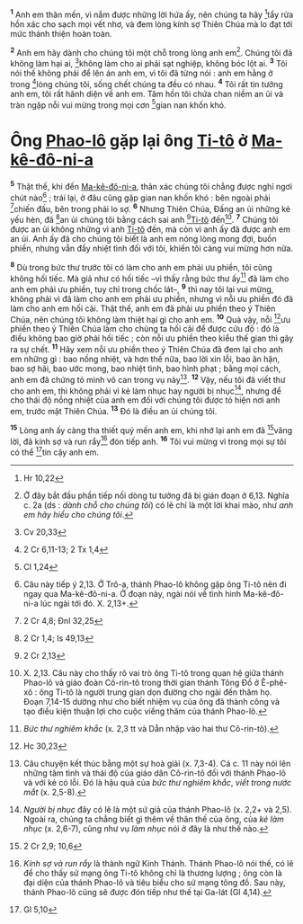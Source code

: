 <sup><b>1</b></sup> Anh em thân mến, vì nắm được những lời hứa ấy, nên chúng ta hãy [^1@-526bd2c3-b85c-4a64-9dca-8e5002847918]tẩy rửa hồn xác cho sạch mọi vết nhơ, và đem lòng kính sợ Thiên Chúa mà lo đạt tới mức thánh thiện hoàn toàn.

<sup><b>2</b></sup> Anh em hãy dành cho chúng tôi một chỗ trong lòng anh em[^1-526bd2c3-b85c-4a64-9dca-8e5002847918]. Chúng tôi đã không làm hại ai, [^2@-526bd2c3-b85c-4a64-9dca-8e5002847918]không làm cho ai phải sạt nghiệp, không bóc lột ai. <sup><b>3</b></sup> Tôi nói thế không phải để lên án anh em, vì tôi đã từng nói : anh em hằng ở trong [^3@-526bd2c3-b85c-4a64-9dca-8e5002847918]lòng chúng tôi, sống chết chúng ta đều có nhau. <sup><b>4</b></sup> Tôi rất tin tưởng anh em, tôi rất hãnh diện về anh em. Tâm hồn tôi chứa chan niềm an ủi và tràn ngập nỗi vui mừng trong mọi cơn [^4@-526bd2c3-b85c-4a64-9dca-8e5002847918]gian nan khốn khó.

# Ông [Phao-lô]() gặp lại ông [Ti-tô]() ở [Ma-kê-đô-ni-a]()

<sup><b>5</b></sup> Thật thế, khi đến [Ma-kê-đô-ni-a](), thân xác chúng tôi chẳng được nghỉ ngơi chút nào[^2-526bd2c3-b85c-4a64-9dca-8e5002847918] ; trái lại, ở đâu cũng gặp gian nan khốn khó : bên ngoài phải [^5@-526bd2c3-b85c-4a64-9dca-8e5002847918]chiến đấu, bên trong phải lo sợ. <sup><b>6</b></sup> Nhưng Thiên Chúa, Đấng an ủi những kẻ yếu hèn, đã [^6@-526bd2c3-b85c-4a64-9dca-8e5002847918]an ủi chúng tôi bằng cách sai anh [^7@-526bd2c3-b85c-4a64-9dca-8e5002847918][Ti-tô]() đến[^3-526bd2c3-b85c-4a64-9dca-8e5002847918]. <sup><b>7</b></sup> Chúng tôi được an ủi không những vì anh [Ti-tô]() đến, mà còn vì anh ấy đã được anh em an ủi. Anh ấy đã cho chúng tôi biết là anh em nóng lòng mong đợi, buồn phiền, nhưng vẫn đầy nhiệt tình đối với tôi, khiến tôi càng vui mừng hơn nữa.

<sup><b>8</b></sup> Dù trong bức thư trước tôi có làm cho anh em phải ưu phiền, tôi cũng không hối tiếc. Mà giả như có hối tiếc –vì thấy rằng bức thư ấy[^4-526bd2c3-b85c-4a64-9dca-8e5002847918] đã làm cho anh em phải ưu phiền, tuy chỉ trong chốc lát–, <sup><b>9</b></sup> thì nay tôi lại vui mừng, không phải vì đã làm cho anh em phải ưu phiền, nhưng vì nỗi ưu phiền đó đã làm cho anh em hối cải. Thật thế, anh em đã phải ưu phiền theo ý Thiên Chúa, nên chúng tôi không làm thiệt hại gì cho anh em. <sup><b>10</b></sup> Quả vậy, nỗi [^8@-526bd2c3-b85c-4a64-9dca-8e5002847918]ưu phiền theo ý Thiên Chúa làm cho chúng ta hối cải để được cứu độ : đó là điều không bao giờ phải hối tiếc ; còn nỗi ưu phiền theo kiểu thế gian thì gây ra sự chết. <sup><b>11</b></sup> Hãy xem nỗi ưu phiền theo ý Thiên Chúa đã đem lại cho anh em những gì : bao nồng nhiệt, và hơn thế nữa, bao lời xin lỗi, bao ân hận, bao sợ hãi, bao ước mong, bao nhiệt tình, bao hình phạt ; bằng mọi cách, anh em đã chứng tỏ mình vô can trong vụ này[^5-526bd2c3-b85c-4a64-9dca-8e5002847918]. <sup><b>12</b></sup> Vậy, nếu tôi đã viết thư cho anh em, thì không phải vì kẻ làm nhục hay người bị nhục[^6-526bd2c3-b85c-4a64-9dca-8e5002847918], nhưng để cho thái độ nồng nhiệt của anh em đối với chúng tôi được tỏ hiện nơi anh em, trước mặt Thiên Chúa. <sup><b>13</b></sup> Đó là điều an ủi chúng tôi.

<sup><b>15</b></sup> Lòng anh ấy càng tha thiết quý mến anh em, khi nhớ lại anh em đã [^10@-526bd2c3-b85c-4a64-9dca-8e5002847918]vâng lời, đã kính sợ và run rẩy[^7-526bd2c3-b85c-4a64-9dca-8e5002847918] đón tiếp anh. <sup><b>16</b></sup> Tôi vui mừng vì trong mọi sự tôi có thể [^11@-526bd2c3-b85c-4a64-9dca-8e5002847918]tin cậy anh em.

[^1-526bd2c3-b85c-4a64-9dca-8e5002847918]: Ở đây bắt đầu phần tiếp nối dòng tư tưởng đã bị gián đoạn ở 6,13. Nghĩa c. 2a (ds : _dành chỗ cho chúng tôi_) có lẽ chỉ là một lời khai mào, như _anh em hãy hiểu cho chúng tôi_.

[^2-526bd2c3-b85c-4a64-9dca-8e5002847918]: Câu này tiếp ý 2,13. Ở Trô-a, thánh Phao-lô không gặp ông Ti-tô nên đi ngay qua Ma-kê-đô-ni-a. Ở đoạn này, ngài nói về tình hình Ma-kê-đô-ni-a lúc ngài tới đó. X. 2,13+.

[^3-526bd2c3-b85c-4a64-9dca-8e5002847918]: X. 2,13. Câu này cho thấy rõ vai trò ông Ti-tô trong quan hệ giữa thánh Phao-lô và giáo đoàn Cô-rin-tô trong thời gian thánh Tông Đồ ở Ê-phê-xô : ông Ti-tô là người trung gian dọn đường cho ngài đến thăm họ. Đoạn 7,14-15 dường như cho biết nhiệm vụ của ông đã thành công và tạo điều kiện thuận lợi cho cuộc viếng thăm của thánh Phao-lô.

[^4-526bd2c3-b85c-4a64-9dca-8e5002847918]: _Bức thư nghiêm khắc_ (x. 2,3 tt và Dẫn nhập vào hai thư Cô-rin-tô).

[^5-526bd2c3-b85c-4a64-9dca-8e5002847918]: Câu chuyện kết thúc bằng một sự hoà giải (x. 7,3-4). Cả c. 11 này nói lên những tâm tình và thái độ của giáo dân Cô-rin-tô đối với thánh Phao-lô và với kẻ có lỗi. Đó là hậu quả của _bức thư nghiêm khắc_, _viết trong nước mắt_ (x. 2,5-8).

[^6-526bd2c3-b85c-4a64-9dca-8e5002847918]: _Người bị nhục_ đây có lẽ là một sứ giả của thánh Phao-lô (x. 2,2+ và 2,5). Ngoài ra, chúng ta chẳng biết gì thêm về thân thế của ông, của _kẻ làm nhục_ (x. 2,6-7), cũng như vụ _làm nhục_ nói ở đây là như thế nào.

[^7-526bd2c3-b85c-4a64-9dca-8e5002847918]: _Kính sợ và run rẩy_ là thành ngữ Kinh Thánh. Thánh Phao-lô nói thế, có lẽ để cho thấy sứ mạng ông Ti-tô không chỉ là thương lượng ; ông còn là đại diện của thánh Phao-lô và tiêu biểu cho sứ mạng tông đồ. Sau này, thánh Phao-lô cũng sẽ được đón tiếp như thế tại Ga-lát (Gl 4,14).

[^1@-526bd2c3-b85c-4a64-9dca-8e5002847918]: Hr 10,22

[^2@-526bd2c3-b85c-4a64-9dca-8e5002847918]: Cv 20,33

[^3@-526bd2c3-b85c-4a64-9dca-8e5002847918]: 2 Cr 6,11-13; 2 Tx 1,4

[^4@-526bd2c3-b85c-4a64-9dca-8e5002847918]: Cl 1,24

[^5@-526bd2c3-b85c-4a64-9dca-8e5002847918]: 2 Cr 4,8; Đnl 32,25

[^6@-526bd2c3-b85c-4a64-9dca-8e5002847918]: 2 Cr 1,4; Is 49,13

[^7@-526bd2c3-b85c-4a64-9dca-8e5002847918]: 2 Cr 2,13

[^8@-526bd2c3-b85c-4a64-9dca-8e5002847918]: Hc 30,23

[^10@-526bd2c3-b85c-4a64-9dca-8e5002847918]: 2 Cr 2,9; 10,6

[^11@-526bd2c3-b85c-4a64-9dca-8e5002847918]: Gl 5,10
